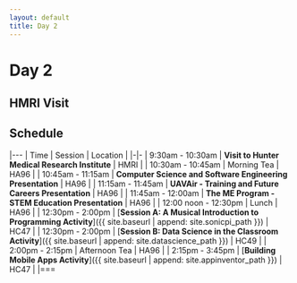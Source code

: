 ```yaml
---
layout: default
title: Day 2
---
```


# Day 2

## HMRI Visit

## Schedule

|---
| Time | Session | Location |
|-|-
| 9:30am - 10:30am | **Visit to Hunter Medical Research Institute** | HMRI |
| 10:30am - 10:45am | Morning Tea | HA96  |
| 10:45am - 11:15am | **Computer Science and Software Engineering Presentation** | HA96 | 
| 11:15am - 11:45am | **UAVAir - Training and Future Careers Presentation** | HA96 | 
| 11:45am - 12:00am | **The ME Program - STEM Education Presentation** | HA96 | 
| 12:00 noon - 12:30pm | Lunch | HA96 |
| 12:30pm - 2:00pm | [**Session A: A Musical Introduction to Programming Activity**]({{ site.baseurl | append: site.sonicpi_path }}) | HC47  | 
| 12:30pm - 2:00pm | [**Session B: Data Science in the Classroom Activity**]({{ site.baseurl | append: site.datascience_path }}) | HC49  | 
| 2:00pm - 2:15pm | Afternoon Tea | HA96 |
| 2:15pm - 3:45pm | [**Building Mobile Apps Activity**]({{ site.baseurl | append: site.appinventor_path }}) | HC47 |
|===
